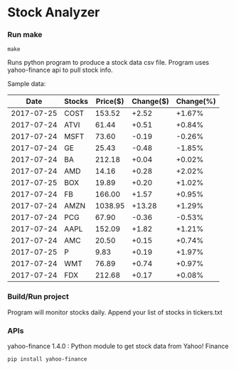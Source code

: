 # Stock Analyzer

### Run make
```
make
```

Runs python program to produce a stock data csv file. Program uses yahoo-finance api to pull stock info.

Sample data:

| Date| Stocks| Price($)| Change($)| Change(%) | 
| --- | --- | --- | --- | ---  | 
| 2017-07-25| COST| 153.52| +2.52| +1.67% | 
| 2017-07-24| ATVI| 61.44| +0.51| +0.84% | 
| 2017-07-24| MSFT| 73.60| -0.19| -0.26% | 
| 2017-07-24| GE| 25.43| -0.48| -1.85% | 
| 2017-07-24| BA| 212.18| +0.04| +0.02% | 
| 2017-07-24| AMD| 14.16| +0.28| +2.02% | 
| 2017-07-25| BOX| 19.89| +0.20| +1.02% | 
| 2017-07-24| FB| 166.00| +1.57| +0.95% | 
| 2017-07-24| AMZN| 1038.95| +13.28| +1.29% | 
| 2017-07-24| PCG| 67.90| -0.36| -0.53% | 
| 2017-07-24| AAPL| 152.09| +1.82| +1.21% | 
| 2017-07-24| AMC| 20.50| +0.15| +0.74% | 
| 2017-07-25| P| 9.83| +0.19| +1.97% | 
| 2017-07-24| WMT| 76.89| +0.74| +0.97% | 
| 2017-07-24| FDX| 212.68| +0.17| +0.08% | 

### Build/Run project

Program will monitor stocks daily. Append your list of stocks in tickers.txt

### APIs
yahoo-finance 1.4.0 : Python module to get stock data from Yahoo! Finance

```
pip install yahoo-finance
```

